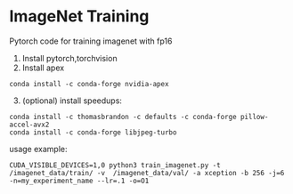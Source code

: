 # ImageNet Training
Pytorch code for training imagenet with fp16

1. Install pytorch,torchvision
2. Install apex
```
conda install -c conda-forge nvidia-apex
```
3. (optional) install speedups:
```
conda install -c thomasbrandon -c defaults -c conda-forge pillow-accel-avx2
conda install -c conda-forge libjpeg-turbo
```

usage example:
```
CUDA_VISIBLE_DEVICES=1,0 python3 train_imagenet.py -t /imagenet_data/train/ -v  /imagenet_data/val/ -a xception -b 256 -j=6 -n=my_experiment_name --lr=.1 -o=O1
```
